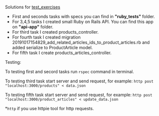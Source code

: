 Solutions for [test_exercises](https://gist.github.com/valeronm/644d9a3abd1ded8bd82be9806c757237)

- First and seconds tasks with specs you can find in **"ruby_tests"** folder.
- For 3,4,5 tasks I created small Ruby on Rails API. You can find this app on **"api-app"** folder.
- For third task I created products_controller.
- For fourth task I created migration 20191017154829_add_related_articles_ids_to_product_articles.rb and added serialize to ProductArticle model.
- For fifth task I create products_articles_controller.

Testing:

To testing first and secord tasks run `rspec` command in terminal.

To testing third task start server and send request, for example: `http post "localhost:3000/products" < data.json`

To testing fifth task start server and send request, for example: `http post "localhost:3000/product_articles" < update_data.json `

 *`http` if you use httpie tool for http requests.
